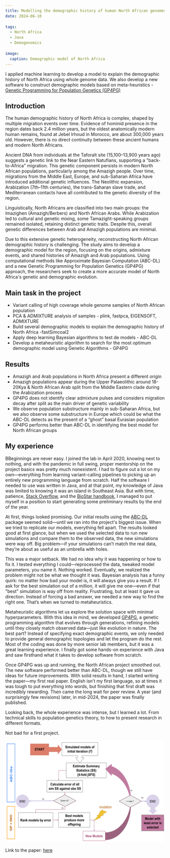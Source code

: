 ```yaml
---
title: Modelling the demographic history of human North African genomes points to a recent soft split divergence between populations
date: 2024-06-10

tags:
  - North Africa
  - Java
  - Demogenomics
  
image:
  caption: Demographic model of North Africa
---
```


I applied machine learning to develop a model to explain the demographic history of North Africa using whole genome data. We also develop a new software to construct demographic models based on meta-heuristics - [Genetic Programming for Population Genetics (GP4PG)](https://github.com/oscarlao/GP4PG)

<!--more-->

## Introduction

The human demographic history of North Africa is complex, shaped by multiple migration events over time. Evidence of hominid presence in the region dates back 2.4 million years, but the oldest anatomically modern human remains, found at Jebel Irhoud in Morocco, are about 300,000 years old. However, there is no direct continuity between these ancient humans and modern North Africans.

Ancient DNA from individuals at the Taforalt site (15,100–13,900 years ago) suggests a genetic link to the Near Eastern Natufians, supporting a "back-to-Africa" migration. This genetic component persists in modern North African populations, particularly among the Amazigh people. Over time, migrations from the Middle East, Europe, and sub-Saharan Africa have introduced additional genetic influences. The Neolithic expansion, Arabization (7th–11th centuries), the trans-Saharan slave trade, and Mediterranean contacts have all contributed to the genetic diversity of the region.

Linguistically, North Africans are classified into two main groups: the Imazighen (Amazigh/Berbers) and North African Arabs. While Arabization led to cultural and genetic mixing, some Tamazight-speaking groups remained isolated, retaining distinct genetic traits. Despite this, overall genetic differences between Arab and Amazigh populations are minimal.

Due to this extensive genetic heterogeneity, reconstructing North African demographic history is challenging. The study aims to develop a demographic model for the region, focusing on the origins, admixture events, and shared histories of Amazigh and Arab populations. Using computational methods like Approximate Bayesian Computation (ABC-DL) and a new Genetic Programming for Population Genetics (GP4PG) approach, the researchers seek to create a more accurate model of North Africa's genetic and demographic evolution.

## Main task in the project

- Variant calling of high coverage whole genome samples of North African population
- PCA & ADMIXTURE analysis of samples - plink, fastpca, EIGENSOFT, ADMIXTURE
- Build several demographic models to explain the demographic history of North Africa -fastSimcoal2
- Apply deep learning Bayesian algorithms to test de models - ABC-DL
- Develop a metaheuristic algorithm to search for the most optimum demographic model using Genetic Algorithms - GP4PG

## Results

- Amazigh and Arab populations in North Africa present a different origin
- Amazigh populations appear during the Upper Palaeolithic around 18-20Kya & North African Arab split from the Middle Eastern clade during the Arabization process
- GP4PG does not identify clear admixture pulses and considers migration decay after split as the main driver of genetic variability
- We observe population substructure mainly in sub-Saharan Africa, but we also observe some substructure in Europe which could be what the ABC-DL detects as the present of a “ghost” basal Eurasian population
- GP4PG performs better than ABC-DL in identifying the best model for North African groups

## My experience

BBeginnings are never easy. I joined the lab in April 2020, knowing next to nothing, and with the pandemic in full swing, proper mentorship on the project basics was pretty much nonexistent. I had to figure out a lot on my own—everything from learning variant-calling pipelines to picking up an entirely new programming language from scratch. Half the software I needed to use was written in Java, and at that point, my knowledge of Java was limited to knowing it was an island in Southeast Asia. But with time, patience, [Stack Overflow](https://stackoverflow.com/questions), and the [BioStar handbook](https://www.biostarhandbook.com/), I managed to put myself in a position to start generating some preliminary results by the end of the year.

At first, things looked promising. Our initial results using the [ABC-DL](https://github.com/oscarlao/ABC_DL) package seemed solid—until we ran into the project's biggest issue. When we tried to replicate our models, everything fell apart. The results looked good at first glance, but when we used the selected data to run new simulations and compare them to the observed data, the new simulations were way off. Big problem—if your simulations can’t match the real data, they’re about as useful as an umbrella with holes.

This was a major setback. We had no idea why it was happening or how to fix it. I tested everything I could—reprocessed the data, tweaked model parameters, you name it. Nothing worked. Eventually, we realized the problem might not be what we thought it was. Bayesian analysis has a funny quirk: no matter how bad your model is, it will always give you a result. If I ask for the best simulation out of a million, it will give me one—even if that "best" simulation is way off from reality. Frustrating, but at least it gave us direction. Instead of forcing a bad answer, we needed a new way to find the right one. That’s when we turned to metaheuristics.

Metaheuristic algorithms let us explore the solution space with minimal hyperparameters. With this idea in mind, we developed [GP4PG](https://github.com/oscarlao/GP4PG), a genetic programming algorithm that evolves through generations, refining models until they closely match observed data—just like evolution in nature. The best part? Instead of specifying exact demographic events, we only needed to provide general demographic topologies and let the program do the rest. Most of the coding was done by more senior lab members, but it was a great learning experience. I finally got some hands-on experience with Java and saw firsthand what it takes to develop software from scratch.

Once GP4PG was up and running, the North African project smoothed out. The new software performed better than ABC-DL, though we still have ideas for future improvements. With solid results in hand, I started writing the paper—my first real paper. English isn’t my first language, so at times it was tough to put everything into words, but finishing that first draft was incredibly rewarding. Then came the long wait for peer review. A year (and surprisingly few revisions) later, in mid-2024, the paper was finally published.

Looking back, the whole experience was intense, but I learned a lot. From technical skills to population genetics theory, to how to present research in different formats.

Not bad for a first project.

![GP4PG structure](GP4PG.png)

Link to the paper: [here](https://genomebiology.biomedcentral.com/articles/10.1186/s13059-024-03341-4)